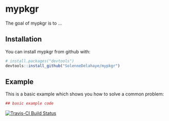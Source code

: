 
<!-- README.md is generated from README.Rmd. Please edit that file -->
mypkgr
======

The goal of mypkgr is to ...

Installation
------------

You can install mypkgr from github with:

``` r
# install.packages("devtools")
devtools::install_github("SolenneDelahaye/mypkgr")
```

Example
-------

This is a basic example which shows you how to solve a common problem:

``` r
## basic example code
```

[![Travis-CI Build Status](https://travis-ci.org/SolenneDelahaye/mypkgr.svg?branch=master)](https://travis-ci.org/SolenneDelahaye/mypkgr)
